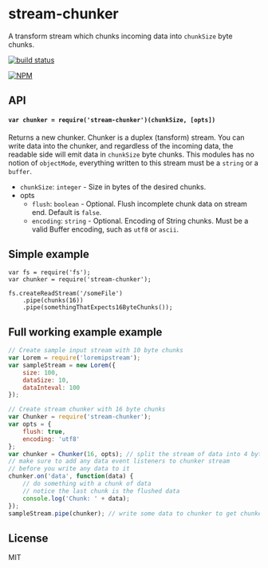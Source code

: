 # stream-chunker

A transform stream which chunks incoming data into `chunkSize` byte chunks.

[![build status](https://secure.travis-ci.org/klyngbaek/stream-chunker.png)](http://travis-ci.org/klyngbaek/stream-chunker)

[![NPM](https://nodei.co/npm/stream-chunker.png)](https://nodei.co/npm/stream-chunker/)

## API

#### `var chunker = require('stream-chunker')(chunkSize, [opts])`
Returns a new chunker. Chunker is a duplex (tansform) stream. You can write data into the
chunker, and regardless of the incoming data, the readable side will emit data
in `chunkSize` byte chunks. This modules has no notion of `objectMode`, everything
written to this stream must be a `string` or a `buffer`.

- `chunkSize`: `integer` - Size in bytes of the desired chunks.
- opts
  - `flush`: `boolean` - Optional. Flush incomplete chunk data on stream end. Default is `false`.
  - `encoding`: `string` - Optional. Encoding of String chunks. Must be a valid Buffer encoding, such as `utf8` or `ascii`.

## Simple example
```
var fs = require('fs');
var chunker = require('stream-chunker'); 

fs.createReadStream('/someFile')
  	.pipe(chunks(16))
  	.pipe(somethingThatExpects16ByteChunks());
```

## Full working example example
```javascript
// Create sample input stream with 10 byte chunks
var Lorem = require('loremipstream');
var sampleStream = new Lorem({
	size: 100,
	dataSize: 10,
	dataInteval: 100
});

// Create stream chunker with 16 byte chunks
var Chunker = require('stream-chunker');
var opts = {
	flush: true,
	encoding: 'utf8'
};
var chunker = Chunker(16, opts); // split the stream of data into 4 byte chunks
// make sure to add any data event listeners to chunker stream
// before you write any data to it
chunker.on('data', function(data) {
    // do something with a chunk of data
    // notice the last chunk is the flushed data
    console.log('Chunk: ' + data);
});
sampleStream.pipe(chunker); // write some data to chunker to get chunked

```

## License
MIT
